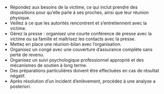 [Title]: # (Par la suite)
[Order]: # (17)

* Répondez aux besoins de la victime, ce qui inclut prendre des dispositions pour qu’elle parle à ses proches, ainsi que leur réunion physique.
* Veillez à ce que les autorités rencontrent et s’entretiennent avec la victime.
* Gérez la presse : organisez une courte conférence de presse avec la victime ou sa famille et maîtrisez les contacts avec la presse.
* Mettez en place une réunion-bilan avec l’organisation.
* Organisez un congé avec une couverture d’assurance complète sans perte de revenu.
* Organisez un suivi psychologique professionnel approprié et des mécanismes de soutien à long terme.
* Des préparations particulières doivent être effectuées en cas de résultat négatif.
* Après résolution d’un incident d’enlèvement, procédez à une analyse a posteriori.